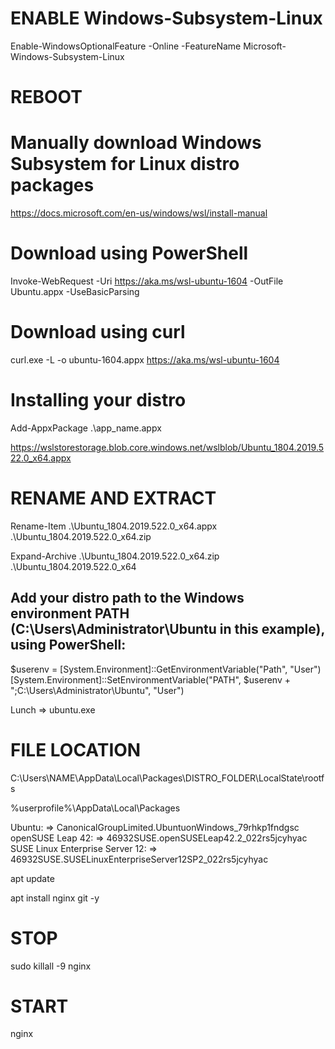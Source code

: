 # ENABLE Windows-Subsystem-Linux

Enable-WindowsOptionalFeature -Online -FeatureName Microsoft-Windows-Subsystem-Linux

# REBOOT

# Manually download Windows Subsystem for Linux distro packages

https://docs.microsoft.com/en-us/windows/wsl/install-manual

# Download using PowerShell

Invoke-WebRequest -Uri https://aka.ms/wsl-ubuntu-1604 -OutFile Ubuntu.appx -UseBasicParsing

# Download using curl

curl.exe -L -o ubuntu-1604.appx https://aka.ms/wsl-ubuntu-1604

# Installing your distro

Add-AppxPackage .\app_name.appx


https://wslstorestorage.blob.core.windows.net/wslblob/Ubuntu_1804.2019.522.0_x64.appx

# RENAME AND EXTRACT

Rename-Item .\Ubuntu_1804.2019.522.0_x64.appx .\Ubuntu_1804.2019.522.0_x64.zip

Expand-Archive .\Ubuntu_1804.2019.522.0_x64.zip .\Ubuntu_1804.2019.522.0_x64


## Add your distro path to the Windows environment PATH (C:\Users\Administrator\Ubuntu in this example), using PowerShell:

$userenv = [System.Environment]::GetEnvironmentVariable("Path", "User")
[System.Environment]::SetEnvironmentVariable("PATH", $userenv + ";C:\Users\Administrator\Ubuntu", "User")


Lunch => ubuntu.exe

# FILE LOCATION

C:\Users\NAME\AppData\Local\Packages\DISTRO_FOLDER\LocalState\rootfs

%userprofile%\AppData\Local\Packages

Ubuntu: => CanonicalGroupLimited.UbuntuonWindows_79rhkp1fndgsc
openSUSE Leap 42: => 46932SUSE.openSUSELeap42.2_022rs5jcyhyac
SUSE Linux Enterprise Server 12: => 46932SUSE.SUSELinuxEnterpriseServer12SP2_022rs5jcyhyac


apt update

apt install nginx git -y

# STOP

sudo killall -9 nginx

# START

nginx

